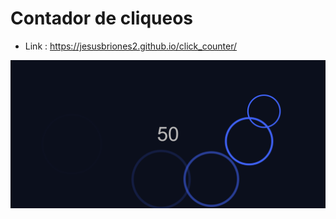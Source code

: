 # Contador de cliqueos

* Link : https://jesusbriones2.github.io/click_counter/

![screenshot of the page](screenshot.png "screenshot")
